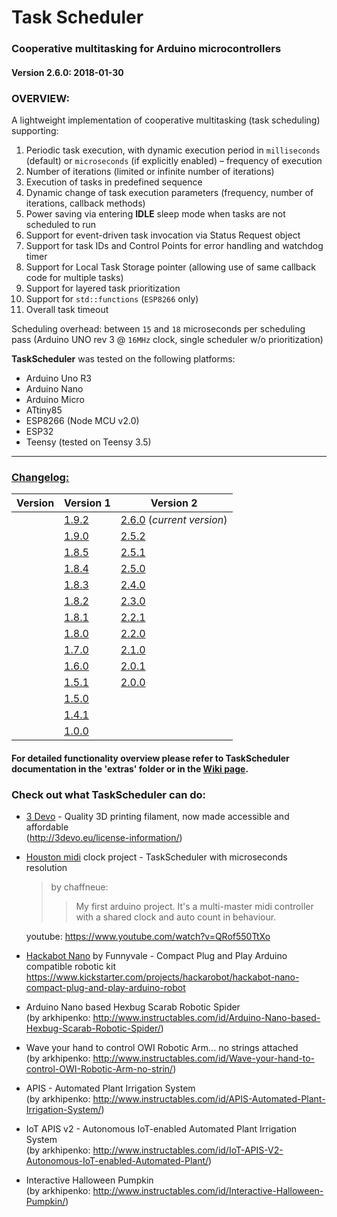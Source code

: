# Task Scheduler
### Cooperative multitasking for Arduino microcontrollers  
#### Version 2.6.0: 2018-01-30

### OVERVIEW:
A lightweight implementation of cooperative multitasking (task scheduling) supporting:  
1. Periodic task execution, with dynamic execution period in `milliseconds` (default) or `microseconds` (if explicitly enabled) – frequency of execution  
2. Number of iterations (limited or infinite number of iterations)  
3. Execution of tasks in predefined sequence  
4. Dynamic change of task execution parameters (frequency, number of iterations, callback methods)  
5. Power saving via entering **IDLE** sleep mode when tasks are not scheduled to run  
6. Support for event-driven task invocation via Status Request object  
7. Support for task IDs and Control Points for error handling and watchdog timer  
8. Support for Local Task Storage pointer (allowing use of same callback code for multiple tasks)  
9. Support for layered task prioritization  
10. Support for `std::functions` (`ESP8266` only)
11. Overall task timeout

Scheduling overhead: between `15` and `18` microseconds per scheduling pass (Arduino UNO rev 3 @ `16MHz` clock, single scheduler w/o prioritization)  

**TaskScheduler** was tested on the following platforms:  
* Arduino Uno R3  
* Arduino Nano  
* Arduino Micro  
* ATtiny85  
* ESP8266 (Node MCU v2.0)
* ESP32
* Teensy (tested on Teensy 3.5)
---
### [Changelog:](https://github.com/arkhipenko/TaskScheduler/wiki/Changelog)
Version|Version 1|Version 2
---|---|---
||[1.9.2](https://github.com/arkhipenko/TaskScheduler/wiki/Changelog#v192)|[2.6.0](https://github.com/arkhipenko/TaskScheduler/wiki/Changelog#v260) (*current version*)
||[1.9.0](https://github.com/arkhipenko/TaskScheduler/wiki/Changelog#v190)|[2.5.2](https://github.com/arkhipenko/TaskScheduler/wiki/Changelog#v252)
||[1.8.5](https://github.com/arkhipenko/TaskScheduler/wiki/Changelog#v185)|[2.5.1](https://github.com/arkhipenko/TaskScheduler/wiki/Changelog#v251)
||[1.8.4](https://github.com/arkhipenko/TaskScheduler/wiki/Changelog#v184)|[2.5.0](https://github.com/arkhipenko/TaskScheduler/wiki/Changelog#v250)
||[1.8.3](https://github.com/arkhipenko/TaskScheduler/wiki/Changelog#v183)|[2.4.0](https://github.com/arkhipenko/TaskScheduler/wiki/Changelog#v240)
||[1.8.2](https://github.com/arkhipenko/TaskScheduler/wiki/Changelog#v182)|[2.3.0](https://github.com/arkhipenko/TaskScheduler/wiki/Changelog#v230)
||[1.8.1](https://github.com/arkhipenko/TaskScheduler/wiki/Changelog#v181)|[2.2.1](https://github.com/arkhipenko/TaskScheduler/wiki/Changelog#v221)
||[1.8.0](https://github.com/arkhipenko/TaskScheduler/wiki/Changelog#v180)|[2.2.0](https://github.com/arkhipenko/TaskScheduler/wiki/Changelog#v220)
||[1.7.0](https://github.com/arkhipenko/TaskScheduler/wiki/Changelog#v170)|[2.1.0](https://github.com/arkhipenko/TaskScheduler/wiki/Changelog#v210)
||[1.6.0](https://github.com/arkhipenko/TaskScheduler/wiki/Changelog#v160)|[2.0.1](https://github.com/arkhipenko/TaskScheduler/wiki/Changelog#v201)
||[1.5.1](https://github.com/arkhipenko/TaskScheduler/wiki/Changelog#v151)|[2.0.0](https://github.com/arkhipenko/TaskScheduler/wiki/Changelog#v200)
||[1.5.0](https://github.com/arkhipenko/TaskScheduler/wiki/Changelog#v150)|
||[1.4.1](https://github.com/arkhipenko/TaskScheduler/wiki/Changelog#v141)|
||[1.0.0](https://github.com/arkhipenko/TaskScheduler/wiki/Changelog#v100)|  

#### For detailed functionality overview please refer to TaskScheduler documentation in the 'extras' folder or in the [Wiki page](https://github.com/arkhipenko/TaskScheduler/wiki).

### Check out what TaskScheduler can do:

* [3 Devo](http://3devo.eu/) - Quality 3D printing filament, now made accessible and affordable  
(http://3devo.eu/license-information/)


* [Houston midi](https://github.com/chaffneue/houston) clock project - TaskScheduler with microseconds resolution  
    >by chaffneue:
    >>My first arduino project. It's a multi-master midi controller with a shared clock and
     auto count in behaviour.  

	 youtube: https://www.youtube.com/watch?v=QRof550TtXo


* [Hackabot Nano](http://hackarobot.com/) by Funnyvale -  Compact Plug and Play Arduino compatible robotic kit  
     https://www.kickstarter.com/projects/hackarobot/hackabot-nano-compact-plug-and-play-arduino-robot


* Arduino Nano based Hexbug Scarab Robotic Spider  
    (by arkhipenko: http://www.instructables.com/id/Arduino-Nano-based-Hexbug-Scarab-Robotic-Spider/)

* Wave your hand to control OWI Robotic Arm... no strings attached  
    (by arkhipenko: http://www.instructables.com/id/Wave-your-hand-to-control-OWI-Robotic-Arm-no-strin/)


* APIS - Automated Plant Irrigation System  
    (by arkhipenko: http://www.instructables.com/id/APIS-Automated-Plant-Irrigation-System/)


* IoT APIS v2 - Autonomous IoT-enabled Automated Plant Irrigation System  
    (by arkhipenko: http://www.instructables.com/id/IoT-APIS-V2-Autonomous-IoT-enabled-Automated-Plant/)

* Interactive Halloween Pumpkin  
    (by arkhipenko: http://www.instructables.com/id/Interactive-Halloween-Pumpkin/)

